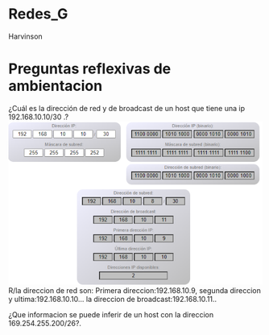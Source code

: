 # Redes_G
Harvinson
# Preguntas reflexivas de ambientacion

¿Cuál es la dirección de red y de broadcast de un host que tiene una ip 192.168.10.10/30 .?
![Alt text](image.png)
R/la direccion de red son: Primera direccion:192.168.10.9, segunda direccion y ultima:192.168.10.10...
la direccion de broadcast:192.168.10.11..

¿Que informacion se puede inferir de un host con la direccion 169.254.255.200/26?.